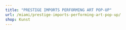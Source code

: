 ```yaml
---
title: "PRESTIGE IMPORTS PERFORMING ART POP-UP"
url: /miami/prestige-imports-performing-art-pop-up/
shop: Kunst
---
```

